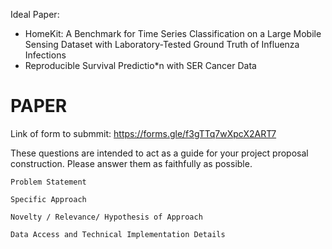 Ideal Paper:

- HomeKit: A Benchmark for Time Series Classification on a Large Mobile Sensing Dataset with Laboratory-Tested Ground Truth of Influenza Infections
- Reproducible Survival Predictio*n with SER Cancer Data

# PAPER 

Link of form to submmit: https://forms.gle/f3gTTq7wXpcX2ART7

These questions are intended to act as a guide for your project proposal construction. Please answer them as faithfully as possible.

    Problem Statement

    Specific Approach

    Novelty / Relevance/ Hypothesis of Approach

    Data Access and Technical Implementation Details


